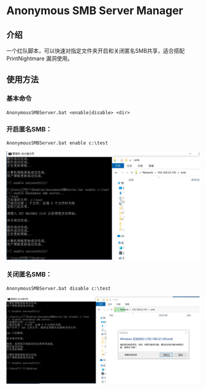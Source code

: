 # Anonymous SMB Server Manager

## 介绍

一个红队脚本，可以快速对指定文件夹开启和关闭匿名SMB共享，适合搭配 PrintNightmare 漏洞使用。

## 使用方法

### 基本命令

```
AnonymousSMBServer.bat <enable|disable> <dir>
```

### 开启匿名SMB：

```
AnonymousSMBServer.bat enable c:\test
```

![Success](README.assets/Success.jpg)

### 关闭匿名SMB：

```
AnonymousSMBServer.bat disable c:\test
```

![Fail](README.assets/Fail.jpg)
